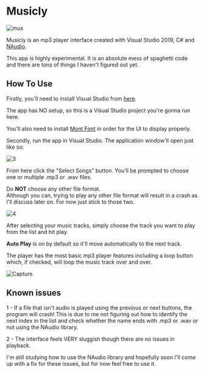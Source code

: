 # Musicly
![mus](https://user-images.githubusercontent.com/100843256/193441326-84a5e6a8-6895-47ed-9e2a-33b6df0d4fdd.png)

Musicly is an mp3 player interface created with Visual Studio 2019, C# and [NAudio](https://github.com/naudio/NAudio).  

This app is highly experimental. It is an absolute mess of spaghetti code and there are tons of things I haven't figured out yet.  

## How To Use
Firstly, you'll need to install Visual Studio from [here](https://visualstudio.microsoft.com/vs/).  

The app has NO setup, so this is a Visual Studio project you're gonna run here.  

You'll also need to install [Mont Font](https://www.dafont.com/mont.font) in order for the UI to display properly.  

Secondly, run the app in Visual Studio. The application window'll open just like so:  

![3](https://user-images.githubusercontent.com/100843256/193441503-ef2bfcfa-6fa7-4a54-a714-1de6bddfb80c.PNG)  

From here click the "Select Songs" button. You'll be prompted to choose one or multiple .mp3 or .wav files.
  
Do **NOT** choose any other file format.  
Although you can, trying to play any other file format will result in a crash as I'll discuss later on. For now just stick to those two.  

![4](https://user-images.githubusercontent.com/100843256/193441649-c337bece-b56c-4632-b2b4-560a2e0d9c7c.PNG)

After selecting your music tracks, simply choose the track you want to play from the list and hit play.  

**Auto Play** is on by default so it'll move automatically to the next track.  

The player has the most basic mp3 player features including a loop button which, if checked, will loop the music track over and over.  

![Capture](https://user-images.githubusercontent.com/100843256/193441877-a4549099-b4fb-4b0d-b1ef-8ebaabfe4fdc.PNG)

## Known issues
1 - If a file that isn't audio is played using the previous or next buttons, the program will crash! 
This is due to me not figuring out how to identify the next index in the list and check whether the name ends with .mp3 or .wav or not using the NAudio library.  

2 - The interface feels VERY sluggish though there are no issues in playback.  

I'm still studying how to use the NAudio library and hopefully soon I'll come up with a fix for these issues, but for now feel free to use it.
